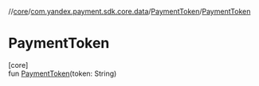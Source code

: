 //[core](../../../index.md)/[com.yandex.payment.sdk.core.data](../index.md)/[PaymentToken](index.md)/[PaymentToken](-payment-token.md)

# PaymentToken

[core]\
fun [PaymentToken](-payment-token.md)(token: String)

